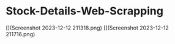 # Stock-Details-Web-Scrapping

[](Screenshot 2023-12-12 211318.png)
[](Screenshot 2023-12-12 211716.png)
